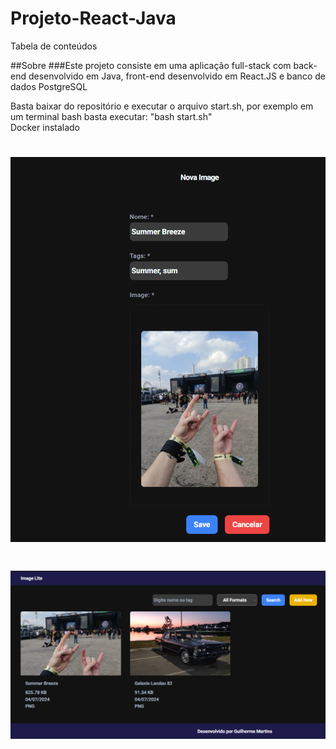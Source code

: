 # Projeto-React-Java

Tabela de conteúdos




##Sobre 
###Este projeto consiste em uma aplicação full-stack com back-end desenvolvido em Java, front-end desenvolvido em React.JS e banco de dados PostgreSQL

<div id="como-usar">
    Basta baixar do repositório e executar o arquivo start.sh, por exemplo em um terminal bash basta executar: "bash start.sh"
</div>
<div id="pre-requistitos">
    Docker instalado
</div>
<div id="exemplo">
    <h1 align="center">
    <img  title="#Exemplo-1" src="./img/portifolio1.png" />
    </h1>
    <h1 align="center">
    <img  title="#Exemplo-2" src="./img/portifolio2.png" />
    </h1>
</div>


